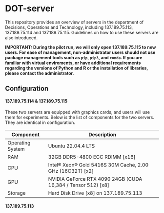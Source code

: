 # DOT-server
This repository provides an overview of servers in the department of Decisions, Operations and Technology, including 137.189.75.113, 137.189.75.114 and 137.189.75.115. Guidelines on how to use these servers are also introduced.

**IMPORTANT: During the pilot run, we will only open 137.189.75.115 to new users. For ease of management, non-administrator users should not use package management tools such as `pip`, `pip3`, and `conda`. If you are familiar with virtual enviroments, or have additional requirements regarding the versions of Python and R or the installation of libraries, please contact the administrator.**

## Configuration

#### 137.189.75.114 & 137.189.75.115
These two servers are equipped with graphics cards, and users will use them for experiments. Below is the list of components for the two servers. They are identical in configuration.

|Component| Description|
|---------|------------|
|Operating System       |Ubuntu 22.04.4 LTS|
|RAM                    |32GB DDR5-4800 ECC RDIMM [x16]|
|CPU|Intel® Xeon® Gold 5416S 30M Cache, 2.00 GHz (16C32T) [x2]|
|GPU|NVIDIA GeForce RTX 4090 24GB (CUDA 16,384 / Tensor 512) [x8]|
|Storage|Hard Disk Drive [x8] on 137.189.75.113|

#### 137.189.75.113
